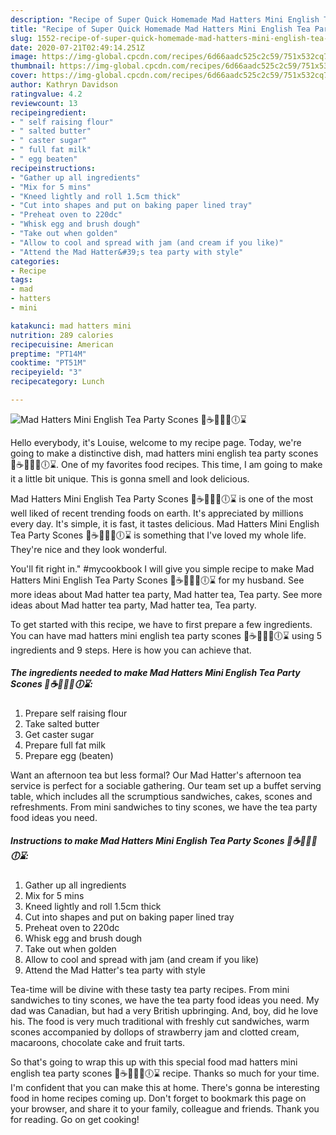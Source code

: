 ```yaml
---
description: "Recipe of Super Quick Homemade Mad Hatters Mini English Tea Party Scones 🐇☕🎈🎉🎊🕕⌛"
title: "Recipe of Super Quick Homemade Mad Hatters Mini English Tea Party Scones 🐇☕🎈🎉🎊🕕⌛"
slug: 1552-recipe-of-super-quick-homemade-mad-hatters-mini-english-tea-party-scones
date: 2020-07-21T02:49:14.251Z
image: https://img-global.cpcdn.com/recipes/6d66aadc525c2c59/751x532cq70/mad-hatters-mini-english-tea-party-scones-🐇☕🎈🎉🎊🕕⌛-recipe-main-photo.jpg
thumbnail: https://img-global.cpcdn.com/recipes/6d66aadc525c2c59/751x532cq70/mad-hatters-mini-english-tea-party-scones-🐇☕🎈🎉🎊🕕⌛-recipe-main-photo.jpg
cover: https://img-global.cpcdn.com/recipes/6d66aadc525c2c59/751x532cq70/mad-hatters-mini-english-tea-party-scones-🐇☕🎈🎉🎊🕕⌛-recipe-main-photo.jpg
author: Kathryn Davidson
ratingvalue: 4.2
reviewcount: 13
recipeingredient:
- " self raising flour"
- " salted butter"
- " caster sugar"
- " full fat milk"
- " egg beaten"
recipeinstructions:
- "Gather up all ingredients"
- "Mix for 5 mins"
- "Kneed lightly and roll 1.5cm thick"
- "Cut into shapes and put on baking paper lined tray"
- "Preheat oven to 220dc"
- "Whisk egg and brush dough"
- "Take out when golden"
- "Allow to cool and spread with jam (and cream if you like)"
- "Attend the Mad Hatter&#39;s tea party with style"
categories:
- Recipe
tags:
- mad
- hatters
- mini

katakunci: mad hatters mini 
nutrition: 289 calories
recipecuisine: American
preptime: "PT14M"
cooktime: "PT51M"
recipeyield: "3"
recipecategory: Lunch

---
```



![Mad Hatters Mini English Tea Party Scones 🐇☕🎈🎉🎊🕕⌛](https://img-global.cpcdn.com/recipes/6d66aadc525c2c59/751x532cq70/mad-hatters-mini-english-tea-party-scones-🐇☕🎈🎉🎊🕕⌛-recipe-main-photo.jpg)

Hello everybody, it's Louise, welcome to my recipe page. Today, we're going to make a distinctive dish, mad hatters mini english tea party scones 🐇☕🎈🎉🎊🕕⌛. One of my favorites food recipes. This time, I am going to make it a little bit unique. This is gonna smell and look delicious.

Mad Hatters Mini English Tea Party Scones 🐇☕🎈🎉🎊🕕⌛ is one of the most well liked of recent trending foods on earth. It's appreciated by millions every day. It's simple, it is fast, it tastes delicious. Mad Hatters Mini English Tea Party Scones 🐇☕🎈🎉🎊🕕⌛ is something that I've loved my whole life. They're nice and they look wonderful.

You&#39;ll fit right in.&#34; #mycookbook I will give you simple recipe to make Mad Hatters Mini English Tea Party Scones 🐇☕🎈🎉🎊🕕⌛ for my husband. See more ideas about Mad hatter tea party, Mad hatter tea, Tea party. See more ideas about Mad hatter tea party, Mad hatter tea, Tea party.


To get started with this recipe, we have to first prepare a few ingredients. You can have mad hatters mini english tea party scones 🐇☕🎈🎉🎊🕕⌛ using 5 ingredients and 9 steps. Here is how you can achieve that.

<!--inarticleads1-->

##### The ingredients needed to make Mad Hatters Mini English Tea Party Scones 🐇☕🎈🎉🎊🕕⌛:

1. Prepare  self raising flour
1. Take  salted butter
1. Get  caster sugar
1. Prepare  full fat milk
1. Prepare  egg (beaten)


Want an afternoon tea but less formal? Our Mad Hatter&#39;s afternoon tea service is perfect for a sociable gathering. Our team set up a buffet serving table, which includes all the scrumptious sandwiches, cakes, scones and refreshments. From mini sandwiches to tiny scones, we have the tea party food ideas you need. 

<!--inarticleads2-->

##### Instructions to make Mad Hatters Mini English Tea Party Scones 🐇☕🎈🎉🎊🕕⌛:

1. Gather up all ingredients
1. Mix for 5 mins
1. Kneed lightly and roll 1.5cm thick
1. Cut into shapes and put on baking paper lined tray
1. Preheat oven to 220dc
1. Whisk egg and brush dough
1. Take out when golden
1. Allow to cool and spread with jam (and cream if you like)
1. Attend the Mad Hatter&#39;s tea party with style


Tea-time will be divine with these tasty tea party recipes. From mini sandwiches to tiny scones, we have the tea party food ideas you need. My dad was Canadian, but had a very British upbringing. And, boy, did he love his. The food is very much traditional with freshly cut sandwiches, warm scones accompanied by dollops of strawberry jam and clotted cream, macaroons, chocolate cake and fruit tarts. 

So that's going to wrap this up with this special food mad hatters mini english tea party scones 🐇☕🎈🎉🎊🕕⌛ recipe. Thanks so much for your time. I'm confident that you can make this at home. There's gonna be interesting food in home recipes coming up. Don't forget to bookmark this page on your browser, and share it to your family, colleague and friends. Thank you for reading. Go on get cooking!
